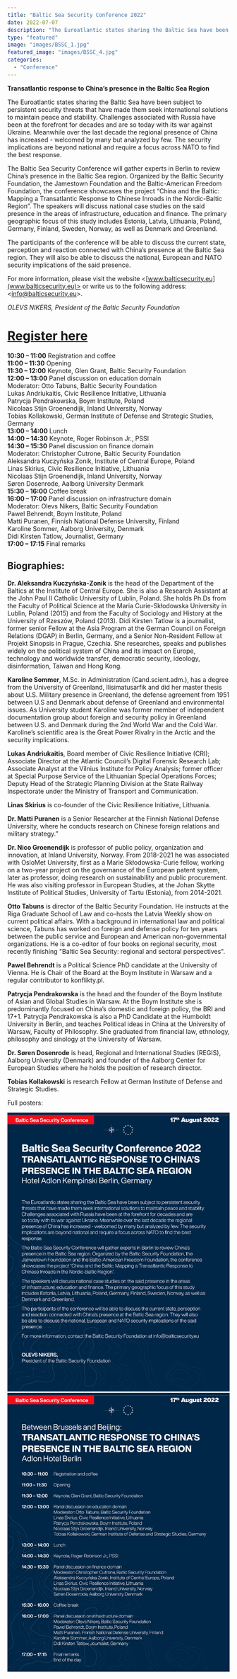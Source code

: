 ```yaml
---
title: "Baltic Sea Security Conference 2022"
date: 2022-07-07
description: "The Euroatlantic states sharing the Baltic Sea have been subject to persistent security threats that have made them seek international solutions to maintain peace and stability. Challenges associated with Russia have been at the forefront for decades and are so today with its war against Ukraine. Meanwhile over the last decade the regional presence of China has increased - welcomed by many but analyzed by few. The security implications are beyond national and require a focus across NATO to find the best response."
type: "featured"
image: "images/BSSC_1.jpg"
featured_image: "images/BSSC_4.jpg"
categories: 
  - "Conference"
---
```


**Transatlantic response to China’s presence in the Baltic Sea Region**

The Euroatlantic states sharing the Baltic Sea have been subject to persistent security threats that have made them seek international solutions to maintain peace and stability. Challenges associated with Russia have been at the forefront for decades and are so today with its war against Ukraine. Meanwhile over the last decade the regional presence of China has increased - welcomed by many but analyzed by few. The security implications are beyond national and require a focus across NATO to find the best response.

The Baltic Sea Security Conference will gather experts in Berlin to review China’s presence in the Baltic Sea region. Organized by the Baltic Security Foundation, the Jamestown Foundation and the Baltic-American Freedom Foundation, the conference showcases the project “China and the Baltic: Mapping a Transatlantic Response to Chinese Inroads in the Nordic-Baltic Region”. The speakers will discuss national case studies on the said presence in the areas of infrastructure, education and finance. The primary geographic focus of this study includes Estonia, Latvia, Lithuania, Poland, Germany, Finland, Sweden, Norway, as well as Denmark and Greenland.

The participants of the conference will be able to discuss the current state, perception and reaction connected with China’s presence at the Baltic Sea region. They will also be able to discuss the national, European and NATO security implications of the said presence.

For more information, please visit the website <[www.balticsecurity.eu](www.balticsecurity.eu)> or write us to the
following address: <[info@balticsecurity.eu](info@balticsecurity.eu)>.


_OLEVS NIKERS, President of the Baltic Security Foundation_


# [Register here](https://forms.gle/xFfWVPHLvPsTydRV7)

<!-- Conference Program [PDF](../images/Baltic_Sea_Security_Conference.pdf) -->

**10:30 – 11:00** Registration and coffee <br>
**11:00 – 11:30** Opening <br>
**11:30 – 12:00** Keynote, Glen Grant, Baltic Security Foundation <br>
**12:00 – 13:00** Panel discussion on education domain <br>
Moderator: Otto Tabuns, Baltic Security Foundation <br>
Lukas Andriukaitis, Civic Resilience Initiative, Lithuania <br>
Patrycja Pendrakowska, Boym Institute, Poland <br>
Nicolaas Stijn Groenendijk, Inland University, Norway <br>
Tobias Kollakowski, German Institute of Defense and Strategic Studies, Germany <br>
**13:00 – 14:00** Lunch <br>
**14:00 – 14:30** Keynote, Roger Robinson Jr., PSSI <br>
**14:30 – 15:30** Panel discussion on finance domain <br>
Moderator: Christopher Cutrone, Baltic Security Foundation <br>
Aleksandra Kuczyńska Zonik, Institute of Central Europe, Poland <br>
Linas Skirius, Civic Resilience Initiative, Lithuania <br>
Nicolaas Stijn Groenendijk, Inland University, Norway <br>
Søren Dosenrode, Aalborg University Denmark <br>
**15:30 – 16:00** Coffee break <br>
**16:00 – 17:00** Panel discussion on infrastructure domain <br>
Moderator: Olevs Nikers, Baltic Security Foundation <br>
Pawel Behrendt, Boym Institute, Poland <br>
Matti Puranen, Finnish National Defense University, Finland <br>
Karoline Sommer, Aalborg University, Denmark <br>
Didi Kirsten Tatlow, Journalist, Germany <br>
**17:00 – 17:15** Final remarks <br>

## Biographies:

**Dr. Aleksandra Kuczyńska-Zonik** is the head of the Department of the Baltics at the Institute of Central Europe. She is also a Research Assistant at the John Paul II Catholic University of Lublin, Poland. She holds Ph.Ds from the Faculty of Political Science at the Maria Curie-Skłodowska University in Lublin, Poland (2015) and from the Faculty of Sociology and History at the University of Rzeszów, Poland (2013). Didi Kirsten Tatlow is a journalist, former senior Fellow at the Asia Program at the German Council on Foreign Relations (DGAP) in Berlin, Germany, and a Senior Non-Resident Fellow at Projekt Sinopsis in Prague, Czechia. She researches, speaks and publishes widely on the political system of China and its impact on Europe, technology and worldwide transfer, democratic security, ideology, disinformation, Taiwan and Hong Kong.

**Karoline Sommer**, M.Sc. in Administration (Cand.scient.adm.), has a degree from the University of Greenland, Ilisimatusarfik and did her master thesis about U.S. Military presence in Greenland, the defense agreement from 1951 between U.S and Denmark about defense of Greenland and environmental issues. As University student Karoline was former member of independent documentation group about foreign and security policy in Greenland between U.S. and Denmark during the 2nd World War and the Cold War. Karoline’s scientific area is the Great Power Rivalry in the Arctic and the security implications.

**Lukas Andriukaitis**, Board member of Civic Resilience Initiative (CRI); Associate Director at the Atlantic Council’s Digital Forensic Research Lab; Associate Analyst at the Vilnius Institute for Policy Analysis; former officer at Special Purpose Service of the Lithuanian Special Operations Forces; Deputy Head of the Strategic Planning Division at the State Railway Inspectorate under the Ministry of Transport and Communication.

**Linas Skirius** is co-founder of the Civic Resilience Initiative, Lithuania.

**Dr. Matti Puranen** is a Senior Researcher at the Finnish National Defense University, where he conducts research on Chinese foreign relations and military strategy.”

**Dr. Nico Groenendijk** is professor of public policy, organization and innovation, at Inland University, Norway. From 2018-2021 he was associated with OsloMet University, first as a Marie Skłodowska-Curie fellow, working on a two-year project on the governance of the European patent system, later as professor, doing research on sustainability and public procurement. He was also visiting professor in European Studies, at the Johan Skytte Institute of Political Studies, University of Tartu (Estonia), from 2014-2021.

**Otto Tabuns** is director of the Baltic Security Foundation. He instructs at the Riga Graduate School of Law and co-hosts the Latvia Weekly show on current political affairs. With a background in international law and political science, Tabuns has worked on foreign and defense policy for ten years between the public service and European and American non-governmental organizations. He is a co-editor of four books on regional security, most recently finishing "Baltic Sea Security: regional and sectoral perspectives".

**Pawel Behrendt** is a Political Science PhD candidate at the University of Vienna. He is Chair of the Board at the Boym Institute in Warsaw and a regular contributor to konflikty.pl.

**Patrycja Pendrakowska** is the head and the founder of the Boym Institute of Asian and Global Studies in Warsaw. At the Boym Institute she is predominantly focused on China’s domestic and foreign policy, the BRI and 17+1. Patrycja Pendrakowska is also a PhD Candidate at the Humboldt University in Berlin, and teaches Political ideas in China at the University of Warsaw, Faculty of Philosophy. She graduated from financial law, ethnology, philosophy and sinology at the University of Warsaw.

**Dr. Søren Dosenrode** is head, Regional and International Studies (REGIS), Aalborg University (Denmark) and founder of the Aalborg Center for European Studies where he holds the position of research director.

**Tobias Kollakowski** is research Fellow at German Institute of Defense and Strategic Studies.

Full posters:

![BSSC Poster](../images/BSSC_3.jpg)
![BSSC Poster](../images/BSSC_labojums3.jpg)

